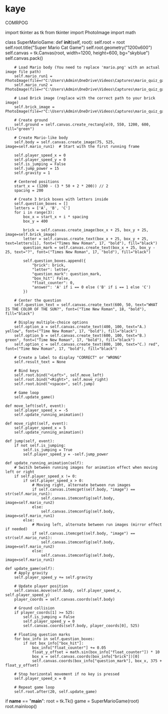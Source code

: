 # kaye
COMRPOG


       
import tkinter as tk
from tkinter import PhotoImage
import math

class SuperMarioGame:
    def __init__(self, root):
        self.root = root
        self.root.title("Super Mario Cat Game")
        self.root.geometry("1200x600")
        self.canvas = tk.Canvas(root, width=1200, height=600, bg="skyblue")
        self.canvas.pack()
        
        # Load Mario body (You need to replace 'mario.png' with an actual image file path)
        self.mario_run1 = PhotoImage(file=r"C:\Users\Admin\OneDrive\Videos\Captures\mario_quiz_game\super_mario1.png")
        self.mario_run2 = PhotoImage(file=r"C:\Users\Admin\OneDrive\Videos\Captures\mario_quiz_game\super_mario2.png")

        # Load Brick image (replace with the correct path to your brick image)
        self.brick_image = PhotoImage(file=r"C:\Users\Admin\OneDrive\Videos\Captures\mario_quiz_game\brick.png")
        
        # Create ground
        self.ground = self.canvas.create_rectangle(0, 550, 1200, 600, fill="green")

        # Create Mario-like body
        self.body = self.canvas.create_image(75, 525, image=self.mario_run1)  # Start with the first running frame
        
        self.player_speed_x = 0
        self.player_speed_y = 0
        self.is_jumping = False
        self.jump_power = 15
        self.gravity = 1

        # Centered positions
        start_x = (1200 - (3 * 50 + 2 * 200)) // 2
        spacing = 200

        # Create 3 brick boxes with letters inside
        self.question_boxes = []
        letters = ['A', 'B', 'C']
        for i in range(3):
            box_x = start_x + i * spacing
            box_y = 400

            brick = self.canvas.create_image(box_x + 25, box_y + 25, image=self.brick_image)
            letter = self.canvas.create_text(box_x + 25, box_y + 25, text=letters[i], font=("Times New Roman", 17, "bold"), fill="black")
            question_mark = self.canvas.create_text(box_x + 25, box_y - 25, text="?", font=("Times New Roman", 17, "bold"), fill="black")

            self.question_boxes.append({
                "brick": brick,
                "letter": letter,
                "question_mark": question_mark,
                "box_hit": False,
                "float_counter": 0,
                "answer": 'A' if i == 0 else ('B' if i == 1 else 'C')
            })

        # Center the question
        self.question_text = self.canvas.create_text(600, 50, text="WHAT IS THE COLOR OF THE SUN?", font=("Time New Roman", 18, "bold"), fill="black")

        # Display multiple-choice options
        self.option_a = self.canvas.create_text(400, 100, text="A.) yellow", font=("Time New Roman", 17, "bold"), fill="black")
        self.option_b = self.canvas.create_text(600, 100, text="B.) green", font=("Time New Roman", 17, "bold"), fill="black")
        self.option_c = self.canvas.create_text(800, 100, text="C.) red", font=("Time New Roman", 17, "bold"), fill="black")

        # Create a label to display "CORRECT" or "WRONG"
        self.result_text = None

        # Bind keys
        self.root.bind("<Left>", self.move_left)
        self.root.bind("<Right>", self.move_right)
        self.root.bind("<space>", self.jump)

        # Game loop
        self.update_game()

    def move_left(self, event):
        self.player_speed_x = -5
        self.update_running_animation()

    def move_right(self, event):
        self.player_speed_x = 5
        self.update_running_animation()

    def jump(self, event):
        if not self.is_jumping:
            self.is_jumping = True
            self.player_speed_y = -self.jump_power

    def update_running_animation(self):
        # Switch between running images for animation effect when moving left or right
        if self.player_speed_x != 0:
            if self.player_speed_x > 0:
                # Moving right, alternate between run images
                if self.canvas.itemcget(self.body, "image") == str(self.mario_run1):
                    self.canvas.itemconfig(self.body, image=self.mario_run2)
                else:
                    self.canvas.itemconfig(self.body, image=self.mario_run1)
            else:
                # Moving left, alternate between run images (mirror effect if needed)
                if self.canvas.itemcget(self.body, "image") == str(self.mario_run1):
                    self.canvas.itemconfig(self.body, image=self.mario_run2)
                else:
                    self.canvas.itemconfig(self.body, image=self.mario_run1)

    def update_game(self):
        # Apply gravity
        self.player_speed_y += self.gravity

        # Update player position
        self.canvas.move(self.body, self.player_speed_x, self.player_speed_y)
        player_coords = self.canvas.coords(self.body)

        # Ground collision
        if player_coords[1] >= 525:
            self.is_jumping = False
            self.player_speed_y = 0
            self.canvas.coords(self.body, player_coords[0], 525)

        # Floating question marks
        for box_info in self.question_boxes:
            if not box_info["box_hit"]:
                box_info["float_counter"] += 0.05
                float_y_offset = math.sin(box_info["float_counter"]) * 10
                box_x = self.canvas.coords(box_info["brick"])[0]
                self.canvas.coords(box_info["question_mark"], box_x, 375 + float_y_offset)

        # Stop horizontal movement if no key is pressed
        self.player_speed_x = 0

        # Repeat game loop
        self.root.after(20, self.update_game)

if __name__ == "__main__":
    root = tk.Tk()
    game = SuperMarioGame(root)
    root.mainloop()
